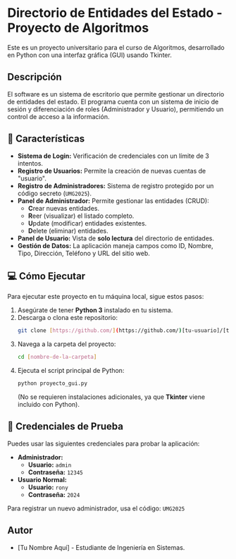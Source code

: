 # Directorio de Entidades del Estado - Proyecto de Algoritmos

Este es un proyecto universitario para el curso de Algoritmos, desarrollado en Python con una interfaz gráfica (GUI) usando Tkinter.

## Descripción

El software es un sistema de escritorio que permite gestionar un directorio de entidades del estado. El programa cuenta con un sistema de inicio de sesión y diferenciación de roles (Administrador y Usuario), permitiendo un control de acceso a la información.

## 🚀 Características

* **Sistema de Login:** Verificación de credenciales con un límite de 3 intentos.
* **Registro de Usuarios:** Permite la creación de nuevas cuentas de "usuario".
* **Registro de Administradores:** Sistema de registro protegido por un código secreto (`UMG2025`).
* **Panel de Administrador:** Permite gestionar las entidades (CRUD):
    * **C**rear nuevas entidades.
    * **R**eer (visualizar) el listado completo.
    * **U**pdate (modificar) entidades existentes.
    * **D**elete (eliminar) entidades.
* **Panel de Usuario:** Vista de **solo lectura** del directorio de entidades.
* **Gestión de Datos:** La aplicación maneja campos como ID, Nombre, Tipo, Dirección, Teléfono y URL del sitio web.

## 💻 Cómo Ejecutar

Para ejecutar este proyecto en tu máquina local, sigue estos pasos:

1.  Asegúrate de tener **Python 3** instalado en tu sistema.
2.  Descarga o clona este repositorio:
    ```bash
    git clone [https://github.com/](https://github.com/)[tu-usuario]/[tu-repositorio].git
    ```
3.  Navega a la carpeta del proyecto:
    ```bash
    cd [nombre-de-la-carpeta]
    ```
4.  Ejecuta el script principal de Python:
    ```bash
    python proyecto_gui.py
    ```
    (No se requieren instalaciones adicionales, ya que **Tkinter** viene incluido con Python).

## 🔑 Credenciales de Prueba

Puedes usar las siguientes credenciales para probar la aplicación:

* **Administrador:**
    * **Usuario:** `admin`
    * **Contraseña:** `12345`
* **Usuario Normal:**
    * **Usuario:** `rony`
    * **Contraseña:** `2024`

Para registrar un nuevo administrador, usa el código: `UMG2025`

## Autor

* [Tu Nombre Aquí] - Estudiante de Ingeniería en Sistemas.
